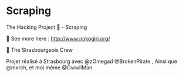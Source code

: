 # Scraping

The Hacking Project 💾 - Scraping

📕 See more here : http://www.nokogiri.org/

🏤 The Strasbourgeois Crew

Projet réalisé à Strasbourg avec @zOmegad @BrokenPirate , Ainsi que @mxrch, et moi même @OwwllMan
